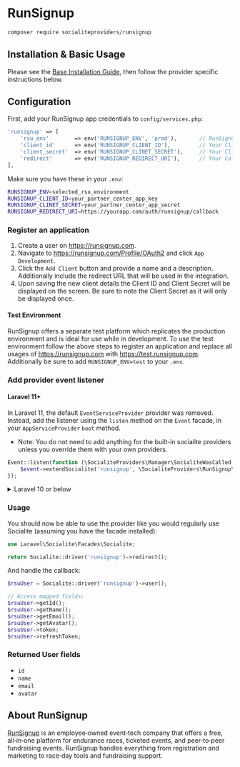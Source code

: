 # RunSignup

```bash
composer require socialiteproviders/runsignup
```

## Installation & Basic Usage

Please see the [Base Installation Guide](https://socialiteproviders.com/usage/), then follow the provider specific
instructions below.

## Configuration

First, add your RunSignup app credentials to `config/services.php`:

```php
'runsignup' => [
    'rsu_env'        => env('RUNSIGNUP_ENV', 'prod'),		// RunSignup Environment (`prod`, `test`)
    'client_id'      => env('RUNSIGNUP_CLIENT_ID'),			// Your Client ID
    'client_secret'  => env('RUNSIGNUP_CLINET_SECRET'),		// Your Client Secret
    'redirect'       => env('RUNSIGNUP_REDIRECT_URI'),		// Your Callback URI
],
```

Make sure you have these in your `.env`:

```bash
RUNSIGNUP_ENV=selected_rsu_environment
RUNSIGNUP_CLIENT_ID=your_partner_center_app_key
RUNSIGNUP_CLINET_SECRET=your_partner_center_app_secret
RUNSIGNUP_REDIRECT_URI=https://yourapp.com/auth/runsignup/callback
```

### Register an application
1. Create a user on https://runsignup.com.
2. Navigate to https://runsignup.com/Profile/OAuth2 and click `App Development`.
3. Click the `Add Client` button and provide a name and a description. Additionally include the redirect URL that will be used in the integration.
4. Upon saving the new client details the Client ID and Client Secret will be displayed on the screen.  Be sure to note the Client Secret as it will only be displayed once. 

#### Test Environment
RunSignup offers a separate test platform which replicates the production environment and is ideal for use while in development. To use the test environment follow the above steps to register an application and replace all usages of https://runsignup.com with https://test.runsignup.com. Additionally be sure to add `RUNSIGNUP_ENV=test` to your `.env`.


### Add provider event listener

#### Laravel 11+

In Laravel 11, the default `EventServiceProvider` provider was removed. Instead, add the listener using the `listen` method on the `Event` facade, in your `AppServiceProvider` `boot` method.

* Note: You do not need to add anything for the built-in socialite providers unless you override them with your own providers.

```php
Event::listen(function (\SocialiteProviders\Manager\SocialiteWasCalled $event) {
    $event->extendSocialite('runsignup', \SocialiteProviders\RunSignup\Provider::class);
});
```


<details>
<summary>
Laravel 10 or below
</summary>
Configure the package's listener to listen for `SocialiteWasCalled` events.

Add the event to your `listen[]` array in `app/Providers/EventServiceProvider`. See the [Base Installation Guide](https://socialiteproviders.com/usage/) for detailed instructions.

```php
protected $listen = [
    \SocialiteProviders\Manager\SocialiteWasCalled::class => [
        // ... other providers
        \SocialiteProviders\RunSignup\RunSignupExtendSocialite::class.'@handle',
    ],
];
```
</details>

### Usage

You should now be able to use the provider like you would regularly use Socialite (assuming you have the facade installed):

```php
use Laravel\Socialite\Facades\Socialite;

return Socialite::driver('runsignup')->redirect();
```

And handle the callback:

```php
$rsuUser = Socialite::driver('runsignup')->user();

// Access mapped fields:
$rsuUser->getId();
$rsuUser->getName();
$rsuUser->getEmail();
$rsuUser->getAvatar();
$rsuUser->token;
$rsuUser->refreshToken;
```

### Returned User fields

- ``id``
- ``name``
- ``email``
- ``avatar``

## About RunSignup
[RunSignup](https://runsignup.com) is an employee‑owned event‑tech company that offers a free, all‑in‑one platform for endurance races, ticketed events, and peer‑to‑peer fundraising events.  RunSignup handles everything from registration and marketing to race‑day tools and fundraising support.
